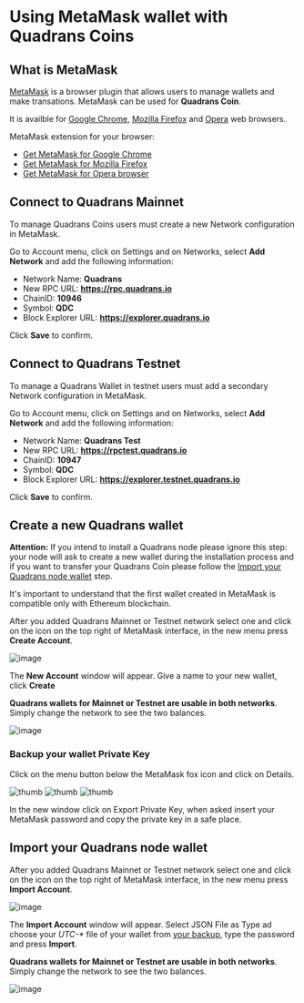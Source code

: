 Using MetaMask wallet with Quadrans Coins
=========================================

## What is MetaMask

[MetaMask](https://metamask.io) is a browser plugin that allows users to manage wallets and make transations. MetaMask can be used for **Quadrans Coin**.

It is availble for [Google Chrome](https://www.google.com/chrome/), [Mozilla Firefox](https://www.firefox.com) and [Opera](https://www.opera.com) web browsers.

MetaMask extension for your browser:

* [Get MetaMask for Google Chrome](https://chrome.google.com/webstore/detail/nkbihfbeogaeaoehlefnkodbefgpgknn)
* [Get MetaMask for Mozilla Firefox](https://addons.mozilla.org/en-US/firefox/addon/ether-metamask/)
* [Get MetaMask for Opera browser](https://addons.opera.com/en/extensions/details/metamask/)

## Connect to Quadrans Mainnet

To manage Quadrans Coins users must create a new Network configuration in MetaMask.

Go to Account menu, click on Settings and on Networks, select **Add Network** and add the following information:

* Network Name: **Quadrans**
* New RPC URL: **https://rpc.quadrans.io**
* ChainID: **10946**
* Symbol: **QDC**
* Block Explorer URL: **https://explorer.quadrans.io**

Click **Save** to confirm.

## Connect to Quadrans Testnet

To manage a Quadrans Wallet in testnet users must add a secondary Network configuration in MetaMask.

Go to Account menu, click on Settings and on Networks, select **Add Network** and add the following information:

* Network Name: **Quadrans Test**
* New RPC URL: **https://rpctest.quadrans.io**
* ChainID: **10947**
* Symbol: **QDC**
* Block Explorer URL: **https://explorer.testnet.quadrans.io**

Click **Save** to confirm.

## Create a new Quadrans wallet

**Attention:** If you intend to install a Quadrans node please ignore this step: your node will ask to create a new wallet during the installation process and if you want to transfer your Quadrans Coin please follow the [Import your Quadrans node wallet](#import-your-quadrans-node-wallet) step.

It's important to understand that the first wallet created in MetaMask is compatible only with Ethereum blockchain.

After you added Quadrans Mainnet or Testnet network select one and click on the icon on the top right of MetaMask interface, in the new menu press **Create Account**.

![image](../../_static/images/metamask/quadrans-new-wallet-1.png)

The **New Account** window will appear. Give a name to your new wallet, click **Create** 

**Quadrans wallets for Mainnet or Testnet are usable in both networks**. Simply change the network to see the two balances.

![image](../../_static/images/metamask/quadrans-new-wallet-2.png)

### Backup your wallet Private Key

Click on the menu button below the MetaMask fox icon and click on Details.

![thumb](../../_static/images/metamask/quadrans-wallet-backup-1.png)
![thumb](../../_static/images/metamask/quadrans-wallet-backup-2.png)
![thumb](../../_static/images/metamask/quadrans-wallet-backup-3.png)

In the new window click on Export Private Key, when asked insert your MetaMask password and copy the private key in a safe place.

## Import your Quadrans node wallet

After you added Quadrans Mainnet or Testnet network select one and click on the icon on the top right of MetaMask interface, in the new menu press **Import Account**.

![image](../../_static/images/metamask/quadrans-import-wallet-1.png)

The **Import Account** window will appear. Select JSON File as Type ad choose your *UTC-\** file of your wallet from [your backup](../address/storage), type the password and press **Import**.

 **Quadrans wallets for Mainnet or Testnet are usable in both networks**. Simply change the network to see the two balances.

![image](../../_static/images/metamask/quadrans-import-wallet-2.png)